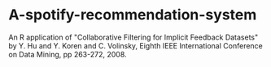 # A-spotify-recommendation-system

An R application of "Collaborative Filtering for Implicit Feedback Datasets" by Y. Hu and Y. Koren and C. Volinsky, Eighth IEEE International Conference on Data Mining, pp 263-272, 2008.
